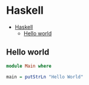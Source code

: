 # Haskell

<!--ts-->
* [Haskell](hasekll.md#haskell)
   * [Hello world](hasekll.md#hello-world)

<!-- Added by: runner, at: Wed May 26 08:07:22 UTC 2021 -->

<!--te-->

## Hello world
```haskell
module Main where

main = putStrLn "Hello World"
```
